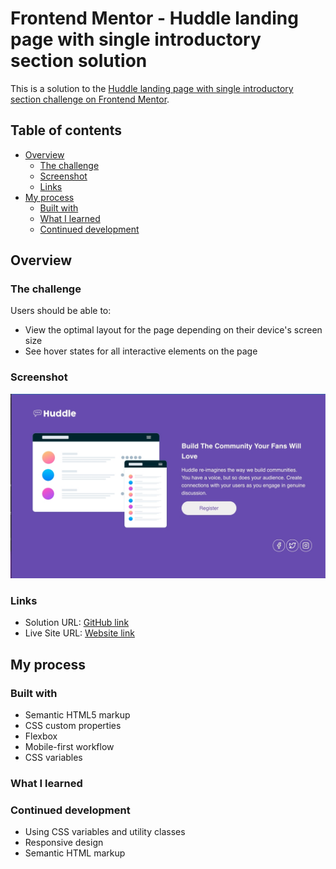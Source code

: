 # Frontend Mentor - Huddle landing page with single introductory section solution

This is a solution to the [Huddle landing page with single introductory section challenge on Frontend Mentor](https://www.frontendmentor.io/challenges/huddle-landing-page-with-a-single-introductory-section-B_2Wvxgi0).

## Table of contents

- [Overview](#overview)
  - [The challenge](#the-challenge)
  - [Screenshot](#screenshot)
  - [Links](#links)
- [My process](#my-process)
  - [Built with](#built-with)
  - [What I learned](#what-i-learned)
  - [Continued development](#continued-development)

## Overview

### The challenge

Users should be able to:

- View the optimal layout for the page depending on their device's screen size
- See hover states for all interactive elements on the page

### Screenshot

![Website screenshot](./images/desktop-screenshot.jpg)

### Links

- Solution URL: [GitHub link](https://github.com/alvyynm/frontendmentor-challenges/tree/main/08-huddle-landing-page-single-introductory)
- Live Site URL: [Website link](https://alvyynm.github.io/huddle-landing-page/)

## My process

### Built with

- Semantic HTML5 markup
- CSS custom properties
- Flexbox
- Mobile-first workflow
- CSS variables

### What I learned

### Continued development

- Using CSS variables and utility classes
- Responsive design
- Semantic HTML markup
